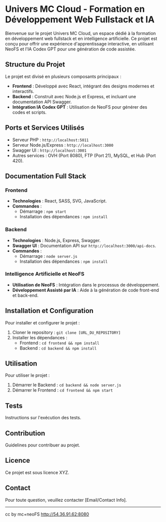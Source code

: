 # Univers MC Cloud - Formation en Développement Web Fullstack et IA

Bienvenue sur le projet Univers MC Cloud, un espace dédié à la formation en développement web fullstack et en intelligence artificielle. Ce projet est conçu pour offrir une expérience d'apprentissage interactive, en utilisant NeoFS et l'IA Codex GPT pour une génération de code assistée.

## Structure du Projet

Le projet est divisé en plusieurs composants principaux :

- **Frontend** : Développé avec React, intégrant des designs modernes et interactifs.
- **Backend** : Construit avec Node.js et Express, et incluant une documentation API Swagger.
- **Intégration IA Codex GPT** : Utilisation de NeoFS pour générer des codes et scripts.

## Ports et Services Utilisés

- Serveur PHP : `http://localhost:5011`
- Serveur Node.js/Express : `http://localhost:3000`
- Swagger UI : `http://localhost:3001`
- Autres services : OVH (Port 8080), FTP (Port 21), MySQL, et Hub (Port 420).

## Documentation Full Stack

### Frontend

- **Technologies** : React, SASS, SVG, JavaScript.
- **Commandes** :
  - Démarrage : `npm start`
  - Installation des dépendances : `npm install`

### Backend

- **Technologies** : Node.js, Express, Swagger.
- **Swagger UI** : Documentation API sur `http://localhost:3000/api-docs`.
- **Commandes** :
  - Démarrage : `node server.js`
  - Installation des dépendances : `npm install`

### Intelligence Artificielle et NeoFS

- **Utilisation de NeoFS** : Intégration dans le processus de développement.
- **Développement Assisté par IA** : Aide à la génération de code front-end et back-end.

## Installation et Configuration

Pour installer et configurer le projet :

1. Cloner le repository : `git clone [URL_DU_REPOSITORY]`
2. Installer les dépendances :
   - Frontend : `cd frontend && npm install`
   - Backend : `cd backend && npm install`

## Utilisation

Pour utiliser le projet :

1. Démarrer le Backend : `cd backend && node server.js`
2. Démarrer le Frontend : `cd frontend && npm start`

## Tests

Instructions sur l'exécution des tests.

## Contribution

Guidelines pour contribuer au projet.

## Licence

Ce projet est sous licence XYZ.

## Contact

Pour toute question, veuillez contacter [Email/Contact Info].

---

cc by mc+neoFS
http://54.36.91.62:8080
